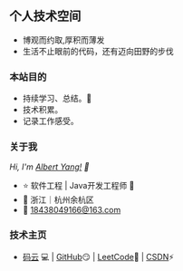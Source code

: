 ## 个人技术空间

- 博观而约取,厚积而薄发
- 生活不止眼前的代码，还有迈向田野的步伐

### 本站目的

- 持续学习、总结。🚀
- 技术积累。
- 记录工作感受。

### 关于我
*Hi, I'm [Albert Yang!](https://gitee.com/zztiyjw) 👋*

- ⭐ 软件工程 | Java开发工程师 🤖
- 🌱 浙江｜杭州余杭区
- 💬  [18438049166@163.com](mailto:2434387555@qq.com)

### 技术主页 

- [码云](https://gitee.com/zztiyjw) 💻  | [GitHub](https://github.com/AlbertYang0801)😏 |	 [LeetCode](https://leetcode-cn.com/u/yang-jun-wei-z/)💯 |	[CSDN](https://blog.csdn.net/qq_40389276)⚡